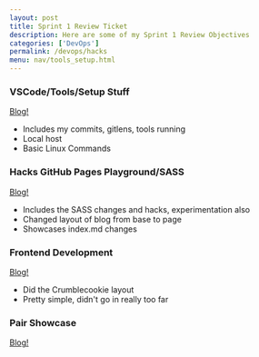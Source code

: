 ```yaml
---
layout: post
title: Sprint 1 Review Ticket
description: Here are some of my Sprint 1 Review Objectives
categories: ['DevOps']
permalink: /devops/hacks
menu: nav/tools_setup.html
---
```


###  VSCode/Tools/Setup Stuff
[Blog!](https://sris126.github.io/Sri_2025/devops/tools/accounts)
- Includes my commits, gitlens, tools running
- Local host
- Basic Linux Commands

### Hacks GitHub Pages Playground/SASS
[Blog!](https://sris126.github.io/Sri_2025/devops/tools/setup)
- Includes the SASS changes and hacks, experimentation also
- Changed layout of blog from base to page
- Showcases index.md changes

### Frontend Development
[Blog!](https://sris126.github.io/Sri_2025/2024/08/27/FrontendDev.html)
- Did the Crumblecookie layout
- Pretty simple, didn't go in really too far


### Pair Showcase
[Blog!](https://sgtech08.github.io/student//5.a/c4.1/2023/09/05/movie-searchapi.html)